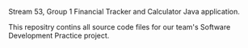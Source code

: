 Stream 53, Group 1
Financial Tracker and Calculator Java application.

This repositry contins all source code files for our team's Software Development Practice project.
